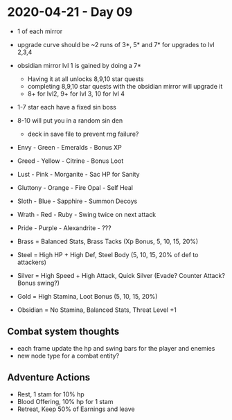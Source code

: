 # 2020-04-21 - Day 09

- 1 of each mirror
- upgrade curve should be ~2 runs of 3*, 5* and 7* for upgrades to lvl 2,3,4
- obsidian mirror lvl 1 is gained by doing a 7*
  - Having it at all unlocks 8,9,10 star quests
  - completing 8,9,10 star quests with the obsidian mirror will upgrade it
  - 8+ for lvl2, 9+ for lvl 3, 10 for lvl 4

- 1-7 star each have a fixed sin boss
- 8-10 will put you in a random sin den
  - deck in save file to prevent rng failure?



- Envy - Green - Emeralds - Bonus XP
- Greed - Yellow - Citrine - Bonus Loot
- Lust - Pink - Morganite - Sac HP for Sanity
- Gluttony - Orange - Fire Opal - Self Heal
- Sloth - Blue - Sapphire - Summon Decoys
- Wrath - Red - Ruby - Swing twice on next attack
- Pride - Purple - Alexandrite - ???

- Brass     = Balanced Stats, Brass Tacks (Xp Bonus, 5, 10, 15, 20%)
- Steel     = High HP + High Def, Steel Body (5, 10, 15, 20% of def to attackers)
- Silver    = High Speed + High Attack, Quick Silver (Evade? Counter Attack? Bonus swing?)
- Gold      = High Stamina, Loot Bonus (5, 10, 15, 20%)
- Obsidian  = No Stamina, Balanced Stats, Threat Level +1


## Combat system thoughts
- each frame update the hp and swing bars for the player and enemies
- new node type for a combat entity?

## Adventure Actions
- Rest, 1 stam for 10% hp
- Blood Offering, 10% hp for 1 stam
- Retreat, Keep 50% of Earnings and leave
